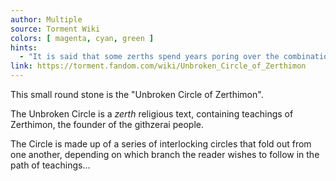 ```yaml
---
author: Multiple
source: Torment Wiki
colors: [ magenta, cyan, green ]
hints:
  - "It is said that some zerths spend years poring over the combinations of the plates, looking for new significance in the teaching."
link: https://torment.fandom.com/wiki/Unbroken_Circle_of_Zerthimon
---
```

This small round stone is the "Unbroken Circle of Zerthimon".

The Unbroken Circle is a *zerth* religious text, containing teachings of Zerthimon, the founder of the githzerai people.

The Circle is made up of a series of interlocking circles that fold out from one another, depending on which branch the reader wishes to follow in the path of teachings...
